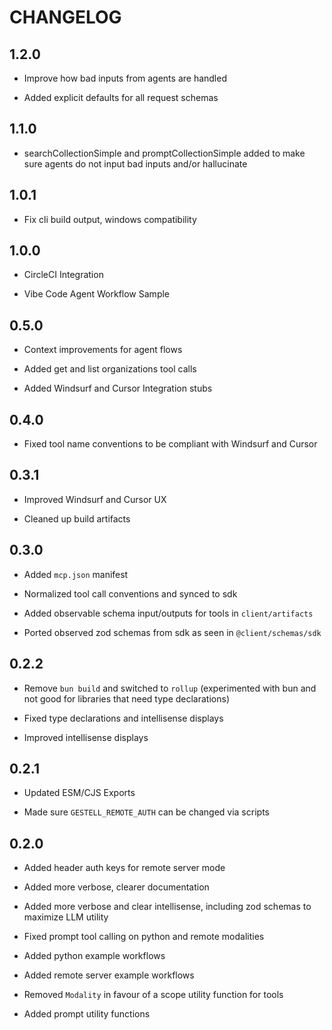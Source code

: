 # CHANGELOG

## 1.2.0

- Improve how bad inputs from agents are handled

- Added explicit defaults for all request schemas

## 1.1.0

- searchCollectionSimple and promptCollectionSimple added to make sure agents do not input bad inputs and/or hallucinate

## 1.0.1

- Fix cli build output, windows compatibility

## 1.0.0

- CircleCI Integration

- Vibe Code Agent Workflow Sample

## 0.5.0

- Context improvements for agent flows

- Added get and list organizations tool calls

- Added Windsurf and Cursor Integration stubs

## 0.4.0

- Fixed tool name conventions to be compliant with Windsurf and Cursor

## 0.3.1

- Improved Windsurf and Cursor UX

- Cleaned up build artifacts

## 0.3.0

- Added `mcp.json` manifest

- Normalized tool call conventions and synced to sdk

- Added observable schema input/outputs for tools in `client/artifacts`

- Ported observed zod schemas from sdk as seen in `@client/schemas/sdk`

## 0.2.2

- Remove `bun build` and switched to `rollup` (experimented with bun and not good for libraries that need type declarations)

- Fixed type declarations and intellisense displays

- Improved intellisense displays

## 0.2.1

- Updated ESM/CJS Exports

- Made sure `GESTELL_REMOTE_AUTH` can be changed via scripts

## 0.2.0

- Added header auth keys for remote server mode

- Added more verbose, clearer documentation

- Added more verbose and clear intellisense, including zod schemas to maximize LLM utility

- Fixed prompt tool calling on python and remote modalities

- Added python example workflows

- Added remote server example workflows

- Removed `Modality` in favour of a scope utility function for tools

- Added prompt utility functions
